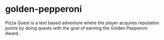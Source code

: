 # golden-pepperoni

Pizza Quest is a text based adventure where the player acquires reputation points by doing quests with the goal of earning the Golden Pepperoni Award.
